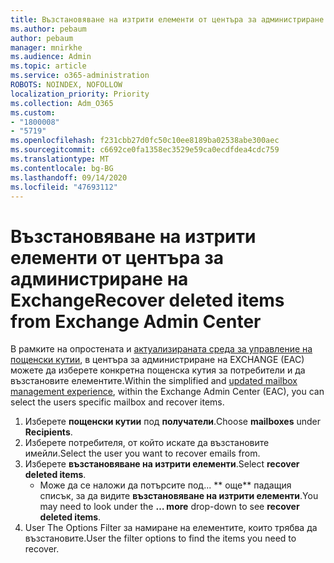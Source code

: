 ```yaml
---
title: Възстановяване на изтрити елементи от центъра за администриране на Exchange
ms.author: pebaum
author: pebaum
manager: mnirkhe
ms.audience: Admin
ms.topic: article
ms.service: o365-administration
ROBOTS: NOINDEX, NOFOLLOW
localization_priority: Priority
ms.collection: Adm_O365
ms.custom:
- "1800008"
- "5719"
ms.openlocfilehash: f231cbb27d0fc50c10ee8189ba02538abe300aec
ms.sourcegitcommit: c6692ce0fa1358ec3529e59ca0ecdfdea4cdc759
ms.translationtype: MT
ms.contentlocale: bg-BG
ms.lasthandoff: 09/14/2020
ms.locfileid: "47693112"
---
```

# <a name="recover-deleted-items-from-exchange-admin-center"></a><span data-ttu-id="ce8f4-102">Възстановяване на изтрити елементи от центъра за администриране на Exchange</span><span class="sxs-lookup"><span data-stu-id="ce8f4-102">Recover deleted items from Exchange Admin Center</span></span>

<span data-ttu-id="ce8f4-103">В рамките на опростената и [актуализираната среда за управление на пощенски кутии](https://admin.exchange.microsoft.com/#/mailboxes), в центъра за администриране на EXCHANGE (EAC) можете да изберете конкретна пощенска кутия за потребители и да възстановите елементите.</span><span class="sxs-lookup"><span data-stu-id="ce8f4-103">Within the simplified and [updated mailbox management experience](https://admin.exchange.microsoft.com/#/mailboxes), within the Exchange Admin Center (EAC), you can select the users specific mailbox and recover items.</span></span>

1. <span data-ttu-id="ce8f4-104">Изберете **пощенски кутии** под **получатели**.</span><span class="sxs-lookup"><span data-stu-id="ce8f4-104">Choose **mailboxes** under **Recipients**.</span></span>
2. <span data-ttu-id="ce8f4-105">Изберете потребителя, от който искате да възстановите имейли.</span><span class="sxs-lookup"><span data-stu-id="ce8f4-105">Select the user you want to recover emails from.</span></span>
3. <span data-ttu-id="ce8f4-106">Изберете **възстановяване на изтрити елементи**.</span><span class="sxs-lookup"><span data-stu-id="ce8f4-106">Select **recover deleted items**.</span></span>
    - <span data-ttu-id="ce8f4-107">Може да се наложи да потърсите под... \*\* още\*\* падащия списък, за да видите **възстановяване на изтрити елементи**.</span><span class="sxs-lookup"><span data-stu-id="ce8f4-107">You may need to look under the **… more** drop-down to see **recover deleted items**.</span></span>
4. <span data-ttu-id="ce8f4-108">User The Options Filter за намиране на елементите, които трябва да възстановите.</span><span class="sxs-lookup"><span data-stu-id="ce8f4-108">User the filter options to find the items you need to recover.</span></span>

